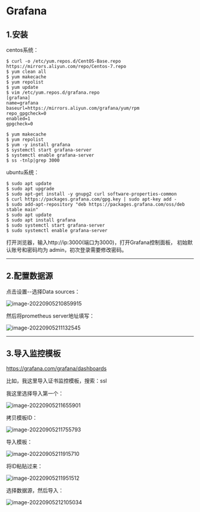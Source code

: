 # Grafana

## 1.安装

centos系统：

```shell
$ curl -o /etc/yum.repos.d/CentOS-Base.repo https://mirrors.aliyun.com/repo/Centos-7.repo
$ yum clean all
$ yum makecache
$ yum repolist
$ yum update
$ vim /etc/yum.repos.d/grafana.repo
[grafana]
name=grafana
baseurl=https://mirrors.aliyun.com/grafana/yum/rpm
repo_gpgcheck=0
enabled=1
gpgcheck=0

$ yum makecache
$ yum repolist
$ yum -y install grafana
$ systemctl start grafana-server
$ systemctl enable grafana-server
$ ss -tnlp|grep 3000
```

ubuntu系统：

```shell
$ sudo apt update
$ sudo apt upgrade
$ sudo apt-get install -y gnupg2 curl software-properties-common
$ curl https://packages.grafana.com/gpg.key | sudo apt-key add -
$ sudo add-apt-repository "deb https://packages.grafana.com/oss/deb stable main"
$ sudo apt update
$ sudo apt install grafana
$ sudo systemctl start grafana-server
$ sudo systemctl enable grafana-server
```

打开浏览器，输入http://ip:3000(端口为3000)，打开Grafana控制面板， 初始默认账号和密码均为 admin，初次登录需要修改密码。

---



## 2.配置数据源

点击设置--选择Data sources：

![image-20220905210859915](D:\Ronnie\.assets\image-20220905210859915.png)

然后将prometheus server地址填写：

![image-20220905211132545](D:\Ronnie\.assets\image-20220905211132545.png)

---



## 3.导入监控模板

https://grafana.com/grafana/dashboards

比如，我这里导入证书监控模板，搜索：ssl

我这里选择导入第一个：

![image-20220905211655901](D:\Ronnie\.assets\image-20220905211655901.png)

拷贝模板ID：

![image-20220905211755793](D:\Ronnie\.assets\image-20220905211755793.png)

导入模板：

![image-20220905211915710](D:\Ronnie\.assets\image-20220905211915710.png)

将ID粘贴过来：

![image-20220905211951512](D:\Ronnie\.assets\image-20220905211951512.png)

选择数据源，然后导入：

![image-20220905212105034](D:\Ronnie\.assets\image-20220905212105034.png)




